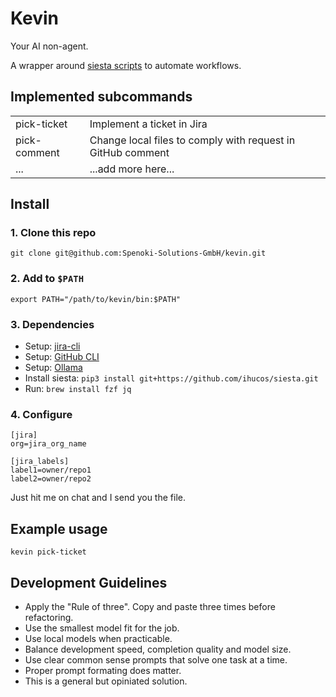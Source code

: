 

# Kevin

Your AI non-agent.

A wrapper around [siesta scripts](https://github.com/ihucos/siesta) to automate workflows.

## Implemented subcommands

| | |
| -------- | ------- |
| pick-ticket  | Implement a ticket in Jira    |
| pick-comment | Change local files to comply with request in GitHub comment     |
| ...    | ...add more here...    |

## Install
### 1. Clone this repo
```
git clone git@github.com:Spenoki-Solutions-GmbH/kevin.git
```

### 2. Add to `$PATH`
```
export PATH="/path/to/kevin/bin:$PATH"
```
### 3. Dependencies
* Setup: [jira-cli](https://github.com/ankitpokhrel/jira-cli)
* Setup: [GitHub CLI](https://cli.github.com/)
* Setup: [Ollama](https://ollama.com/download)
* Install siesta: `pip3 install git+https://github.com/ihucos/siesta.git`
* Run: `brew install fzf jq`

### 4. Configure
```
[jira]
org=jira_org_name

[jira_labels]
label1=owner/repo1
label2=owner/repo2
```
Just hit me on chat and I send you the file.

## Example usage
```
kevin pick-ticket
```

## Development Guidelines
* Apply the "Rule of three". Copy and paste three times before refactoring.
* Use the smallest model fit for the job.
* Use local models when practicable.
* Balance development speed, completion quality and model size.
* Use clear common sense prompts that solve one task at a time.
* Proper prompt formating does matter.
* This is a general but opiniated solution.
